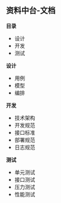 ## 资料中台-文档

**目录**
* 设计
* 开发
* 测试


**设计**
* 用例
* 模型
* 编排

**开发**
* 技术架构
* 开发规范
* 接口标准
* 部署规范
* 日志规范

**测试**
* 单元测试
* 接口测试
* 压力测试
* 性能测试